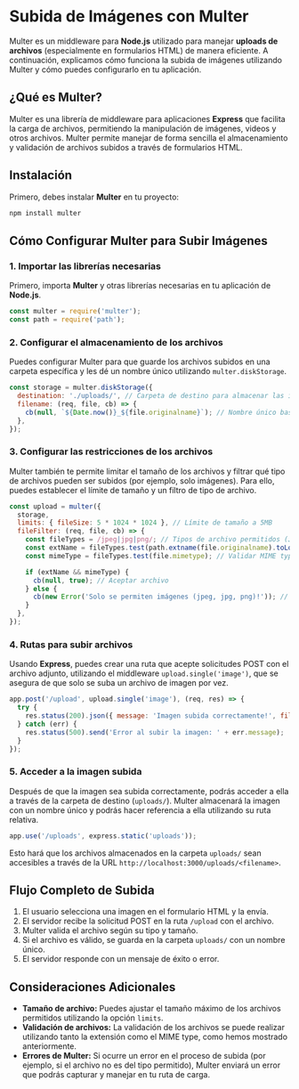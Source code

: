 # Subida de Imágenes con Multer

Multer es un middleware para **Node.js** utilizado para manejar **uploads de archivos** (especialmente en formularios HTML) de manera eficiente. A continuación, explicamos cómo funciona la subida de imágenes utilizando Multer y cómo puedes configurarlo en tu aplicación.

## ¿Qué es Multer?

Multer es una librería de middleware para aplicaciones **Express** que facilita la carga de archivos, permitiendo la manipulación de imágenes, videos y otros archivos. Multer permite manejar de forma sencilla el almacenamiento y validación de archivos subidos a través de formularios HTML.

## Instalación

Primero, debes instalar **Multer** en tu proyecto:

```bash
npm install multer
```

## Cómo Configurar Multer para Subir Imágenes

### 1. **Importar las librerías necesarias**

Primero, importa **Multer** y otras librerías necesarias en tu aplicación de **Node.js**.

```javascript
const multer = require('multer');
const path = require('path');
```

### 2. **Configurar el almacenamiento de los archivos**

Puedes configurar Multer para que guarde los archivos subidos en una carpeta específica y les dé un nombre único utilizando `multer.diskStorage`. 

```javascript
const storage = multer.diskStorage({
  destination: './uploads/', // Carpeta de destino para almacenar las imágenes
  filename: (req, file, cb) => {
    cb(null, `${Date.now()}_${file.originalname}`); // Nombre único basado en el tiempo
  },
});
```

### 3. **Configurar las restricciones de los archivos**

Multer también te permite limitar el tamaño de los archivos y filtrar qué tipo de archivos pueden ser subidos (por ejemplo, solo imágenes). Para ello, puedes establecer el límite de tamaño y un filtro de tipo de archivo.

```javascript
const upload = multer({
  storage,
  limits: { fileSize: 5 * 1024 * 1024 }, // Límite de tamaño a 5MB
  fileFilter: (req, file, cb) => {
    const fileTypes = /jpeg|jpg|png/; // Tipos de archivo permitidos (JPG, PNG)
    const extName = fileTypes.test(path.extname(file.originalname).toLowerCase()); // Validar extensión
    const mimeType = fileTypes.test(file.mimetype); // Validar MIME type

    if (extName && mimeType) {
      cb(null, true); // Aceptar archivo
    } else {
      cb(new Error('Solo se permiten imágenes (jpeg, jpg, png)!')); // Rechazar archivo
    }
  },
});
```

### 4. **Rutas para subir archivos**

Usando **Express**, puedes crear una ruta que acepte solicitudes POST con el archivo adjunto, utilizando el middleware `upload.single('image')`, que se asegura de que solo se suba un archivo de imagen por vez.

```javascript
app.post('/upload', upload.single('image'), (req, res) => {
  try {
    res.status(200).json({ message: 'Imagen subida correctamente!', file: req.file });
  } catch (err) {
    res.status(500).send('Error al subir la imagen: ' + err.message);
  }
});
```

### 5. **Acceder a la imagen subida**

Después de que la imagen sea subida correctamente, podrás acceder a ella a través de la carpeta de destino (`uploads/`). Multer almacenará la imagen con un nombre único y podrás hacer referencia a ella utilizando su ruta relativa.

```javascript
app.use('/uploads', express.static('uploads'));
```

Esto hará que los archivos almacenados en la carpeta `uploads/` sean accesibles a través de la URL `http://localhost:3000/uploads/<filename>`.

## Flujo Completo de Subida

1. El usuario selecciona una imagen en el formulario HTML y la envía.
2. El servidor recibe la solicitud POST en la ruta `/upload` con el archivo.
3. Multer valida el archivo según su tipo y tamaño.
4. Si el archivo es válido, se guarda en la carpeta `uploads/` con un nombre único.
5. El servidor responde con un mensaje de éxito o error.

## Consideraciones Adicionales

- **Tamaño de archivo:** Puedes ajustar el tamaño máximo de los archivos permitidos utilizando la opción `limits`.
- **Validación de archivos:** La validación de los archivos se puede realizar utilizando tanto la extensión como el MIME type, como hemos mostrado anteriormente.
- **Errores de Multer:** Si ocurre un error en el proceso de subida (por ejemplo, si el archivo no es del tipo permitido), Multer enviará un error que podrás capturar y manejar en tu ruta de carga.
